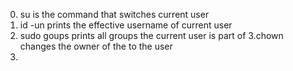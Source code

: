 0. su is the command that switches current user
1. id -un prints the effective username of current user
2. sudo goups prints all groups the current user is part of
3.chown changes the owner of the to the user
4.